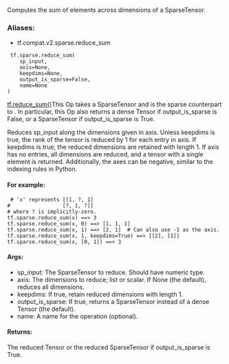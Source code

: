 Computes the sum of elements across dimensions of a SparseTensor.
### Aliases:
- tf.compat.v2.sparse.reduce_sum

```
 tf.sparse.reduce_sum(
    sp_input,
    axis=None,
    keepdims=None,
    output_is_sparse=False,
    name=None
)
```
[tf.reduce_sum()](https://tensorflow.google.cn/api_docs/python/tf/math/reduce_sum)This Op takes a SparseTensor and is the sparse counterpart to . In particular, this Op also returns a dense Tensor if output_is_sparse is False, or a SparseTensor if output_is_sparse is True.

Reduces sp_input along the dimensions given in axis. Unless keepdims is true, the rank of the tensor is reduced by 1 for each entry in axis. If keepdims is true, the reduced dimensions are retained with length 1.
If axis has no entries, all dimensions are reduced, and a tensor with a single element is returned. Additionally, the axes can be negative, similar to the indexing rules in Python.
#### For example:

```
 # 'x' represents [[1, ?, 1]
#                 [?, 1, ?]]
# where ? is implicitly-zero.
tf.sparse.reduce_sum(x) ==> 3
tf.sparse.reduce_sum(x, 0) ==> [1, 1, 1]
tf.sparse.reduce_sum(x, 1) ==> [2, 1]  # Can also use -1 as the axis.
tf.sparse.reduce_sum(x, 1, keepdims=True) ==> [[2], [1]]
tf.sparse.reduce_sum(x, [0, 1]) ==> 3
```
#### Args:
- sp_input: The SparseTensor to reduce. Should have numeric type.
- axis: The dimensions to reduce; list or scalar. If None (the default), reduces all dimensions.
- keepdims: If true, retain reduced dimensions with length 1.
- output_is_sparse: If true, returns a SparseTensor instead of a dense Tensor (the default).
- name: A name for the operation (optional).
#### Returns:
The reduced Tensor or the reduced SparseTensor if output_is_sparse is True.
